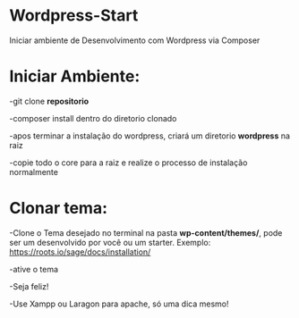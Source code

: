 # Wordpress-Start
Iniciar ambiente de Desenvolvimento com Wordpress via Composer

# Iniciar Ambiente:
-git clone **repositorio** <nome-de-sua-preferencia>

-composer install dentro do diretorio clonado

-apos terminar a instalação do wordpress, criará um diretorio **wordpress** na raiz

-copie todo o core para a raiz e realize o processo de instalação normalmente



# Clonar tema:
-Clone o Tema desejado no terminal na pasta **wp-content/themes/**, pode ser um desenvolvido por você ou
um starter. Exemplo: https://roots.io/sage/docs/installation/

-ative o tema 

-Seja feliz!

-Use Xampp ou Laragon para apache, só uma dica mesmo!

